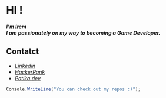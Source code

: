 # HI !

***I'm Irem***  
***I am passionately on my way to becoming a Game Developer.***  

## Contatct
- *[Linkedin](www.linkedin.com/in/irem-turna)*
- *[HackerRank](https://www.hackerrank.com/iraska)*
- *[Patika.dev](https://app.patika.dev/iraska)*

```C#
Console.WriteLine("You can check out my repos :)");
```
